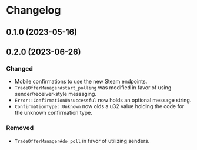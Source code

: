 # Changelog

## 0.1.0 (2023-05-16)

## 0.2.0 (2023-06-26)

### Changed
- Mobile confirmations to use the new Steam endpoints.
- `TradeOfferManager#start_polling` was modified in favor of using sender/receiver-style messaging.
- `Error::ConfirmationUnsuccessful` now holds an optional message string.
- `ConfirmationType::Unknown` now olds a u32 value holding the code for the unknown confirmation type.

### Removed
- `TradeOfferManager#do_poll` in favor of utilizing senders.